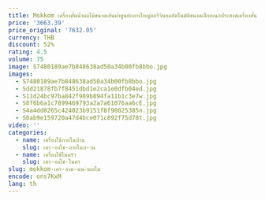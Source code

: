 ```yaml
---
title: Mokkom เครื่องคั้นน้ำผลไม้ขนาดเส้นผ่าศูนย์กลางใหญ่ออริจินอลอัตโนมัติขนาดเล็กอเนกประสงค์เครื่องคั้นน้ำผลไม้ผักและผลไม้220V
price: '3663.39'
price_original: '7632.05'
currency: THB
discount: 52%
rating: 4.5
volume: 75
image: S7480189ae7b848638ad50a34b00fb8bbo.jpg
images:
  - S7480189ae7b848638ad50a34b00fb8bbo.jpg
  - Sdd21878fb7f8451dbd1e2ca1e0dfb04ed.jpg
  - S11d24bc97ba842f989b894fa11b1c3e7w.jpg
  - S8f6b6a1c7899469793a2a7a61076aa6cE.jpg
  - S4a4dd8265c424023b9151f8f98025385n.jpg
  - S0ab9e159720a47d4bce071c892f75d78t.jpg
video: ''
categories:
  - name: เครื่องใช้ภายในบ้าน
    slug: เคร-องใช-ภายในบ-าน
  - name: เครื่องใช้ในครัว
    slug: เคร-องใช-ในคร
slug: mokkom-เคร-องค-นน-ำผลไม
encode: ons7KxM
lang: th
---
```

  
